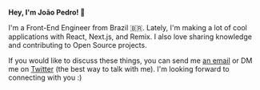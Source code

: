 **Hey, I'm João Pedro! 👋**

I'm a Front-End Engineer from Brazil 🇧🇷. Lately, I'm making a lot of cool applications with React, Next.js, and Remix. I also love sharing knowledge and contributing to Open Source projects.

If you would like to discuss these things, you can send me [an email](mailto:hey@joaopedro.dev) or DM me on [Twitter](https://twitter.com/jpedroschmitz) (the best way to talk with me). I'm looking forward to connecting with you :)

